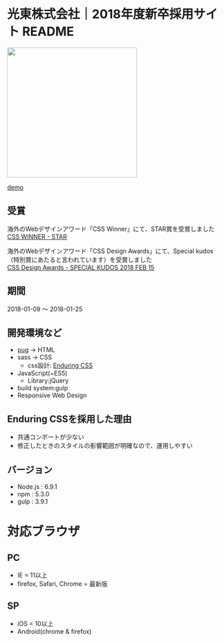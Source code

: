 # 光東株式会社｜2018年度新卒採用サイト README

<img src="http://www.koto-corp.co.jp/recruit/assets/img/ogp.png" height="300">

[demo](http://www.koto-corp.co.jp/recruit/recruit.html)

## 受賞

海外のWebデザインアワード「CSS Winner」にて、STAR賞を受賞しました  
[CSS WINNER - STAR](http://www.csswinner.com/details/koto-corporation-recruiting-2019/12327)

海外のWebデザインアワード「CSS Design Awards」にて、Special kudos（特別賞にあたると言われています）を受賞しました  
[CSS Design Awards - SPECIAL KUDOS 2018 FEB 15](https://www.cssdesignawards.com/sites/koto-corporation-recruiting-2019/32324)

## 期間

2018-01-09 〜 2018-01-25

## 開発環境など

- [pug](https://pugjs.org/api/getting-started.html) -> HTML
- sass -> CSS
    - css設計: [Enduring CSS](http://ecss.io/)
- JavaScript(~ES5)
    - Library:jQuery
- build system:gulp
- Responsive Web Design

## Enduring CSSを採用した理由
- 共通コンポートが少ない
- 修正したときのスタイルの影響範囲が明確なので、運用しやすい

## バージョン
- Node.js : 6.9.1
- npm : 5.3.0
- gulp : 3.9.1

# 対応ブラウザ
## PC
- IE = 11以上
- firefox, Safari, Chrome = 最新版

## SP
- iOS = 10以上
- Android(chrome & firefox)
